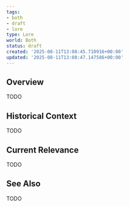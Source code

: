 ```yaml
---
tags:
- both
- draft
- lore
type: Lore
world: Both
status: draft
created: '2025-08-11T13:08:45.710916+00:00'
updated: '2025-08-11T13:08:47.147586+00:00'
---
```



## Overview

TODO
## Historical Context

TODO
## Current Relevance

TODO
## See Also

TODO
